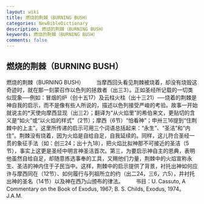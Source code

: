 ```yaml
---
layout: wiki
title: 燃烧的荆棘（BURNING BUSH）
categories: NewBibleDictionary
description: 燃烧的荆棘（BURNING BUSH）
keywords: 燃烧的荆棘（BURNING BUSH）
comments: false
---
```


## 燃烧的荆棘（BURNING BUSH）



燃烧的荆棘（BURNING BUSH）
　　当摩西回头看见荆棘被烧着，却没有烧毁这奇迹时，就在那一刻蒙召作以色列的拯救者（出三3）。正如圣经所记载的一切类似现象──例如：冒烟的炉（创十五17）及云柱火柱（出十三21）──烧着的荆棘是神自我的启示，而不是像有些人所说的，描述以色列接受严峻的考验。故事一开始就说主的*天使向摩西显现（出三2）；翻译为“从火焰里”的希伯来文，更贴切的含义是“如火”或“以火焰的样式”（2节）；摩西（6节）“怕看神”；申卅三16提到“住荆棘中的上主”。这里所传递的启示可用三个词语总括起来：“永生”、“圣洁”和“内住”。荆棘没有烧着，因为火焰是自给自足，自我延续的。同样，这儿符合圣经一贯的象征手法（如：创三24；出十九18），把火焰比拟神那不可接近的圣洁（5节），事实上这更是圣经中明言神圣洁首次。第三，为要启示神自主的恩典，表明他虽然自给自足，却随意拣选事奉的工具，又赐他们力量，荆棘中的火焰宣称永生、圣洁的神内住于子民当中。这样，荆棘中的启示提供了背景，衬托出神如何应许与摩西同在（12节）、如何履行与列祖所立的约（出二24，三6，六5），并衬托出神的圣名（14节）以及神在西乃山颁布的律法。
　　书目：U. Cassuto, A Commentary on the Book of Exodus,
1967; B. S. Childs, Exodus, 1974。
J.A.M.



